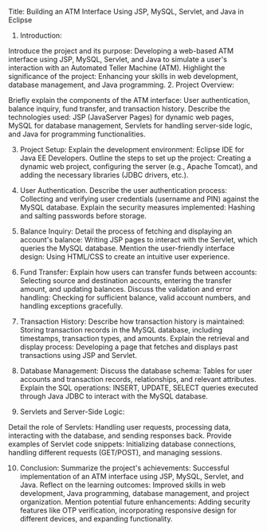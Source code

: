Title: Building an ATM Interface Using JSP, MySQL, Servlet, and Java in Eclipse

1. Introduction:

Introduce the project and its purpose: Developing a web-based ATM interface using JSP, MySQL, Servlet, and Java to simulate a user's interaction with an Automated Teller Machine (ATM).
Highlight the significance of the project: Enhancing your skills in web development, database management, and Java programming.
2. Project Overview:

Briefly explain the components of the ATM interface: User authentication, balance inquiry, fund transfer, and transaction history.
Describe the technologies used: JSP (JavaServer Pages) for dynamic web pages, MySQL for database management, Servlets for handling server-side logic, and Java for programming functionalities.

3. Project Setup:
Explain the development environment: Eclipse IDE for Java EE Developers.
Outline the steps to set up the project: Creating a dynamic web project, configuring the server (e.g., Apache Tomcat), and adding the necessary libraries (JDBC drivers, etc.).

5. User Authentication.
Describe the user authentication process: Collecting and verifying user credentials (username and PIN) against the MySQL database.
Explain the security measures implemented: Hashing and salting passwords before storage.

5. Balance Inquiry:
Detail the process of fetching and displaying an account's balance: Writing JSP pages to interact with the Servlet, which queries the MySQL database.
Mention the user-friendly interface design: Using HTML/CSS to create an intuitive user experience.

6. Fund Transfer:
Explain how users can transfer funds between accounts: Selecting source and destination accounts, entering the transfer amount, and updating balances.
Discuss the validation and error handling: Checking for sufficient balance, valid account numbers, and handling exceptions gracefully.

7. Transaction History:
Describe how transaction history is maintained: Storing transaction records in the MySQL database, including timestamps, transaction types, and amounts.
Explain the retrieval and display process: Developing a page that fetches and displays past transactions using JSP and Servlet.

8. Database Management:
Discuss the database schema: Tables for user accounts and transaction records, relationships, and relevant attributes.
Explain the SQL operations: INSERT, UPDATE, SELECT queries executed through Java JDBC to interact with the MySQL database.
9. Servlets and Server-Side Logic:

Detail the role of Servlets: Handling user requests, processing data, interacting with the database, and sending responses back.
Provide examples of Servlet code snippets: Initializing database connections, handling different requests (GET/POST), and managing sessions.

10. Conclusion:
Summarize the project's achievements: Successful implementation of an ATM interface using JSP, MySQL, Servlet, and Java.
Reflect on the learning outcomes: Improved skills in web development, Java programming, database management, and project organization.
Mention potential future enhancements: Adding security features like OTP verification, incorporating responsive design for different devices, and expanding functionality.
